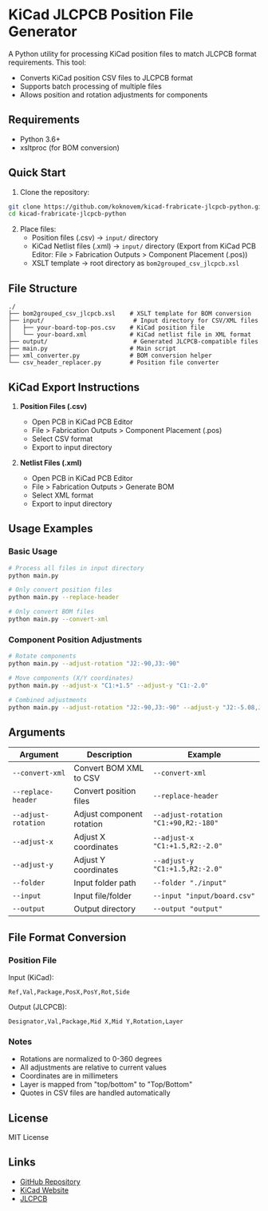 # KiCad JLCPCB Position File Generator

A Python utility for processing KiCad position files to match JLCPCB format requirements. This tool:
- Converts KiCad position CSV files to JLCPCB format
- Supports batch processing of multiple files
- Allows position and rotation adjustments for components

## Requirements

- Python 3.6+
- xsltproc (for BOM conversion)

## Quick Start

1. Clone the repository:
```bash
git clone https://github.com/koknovem/kicad-frabricate-jlcpcb-python.git
cd kicad-frabricate-jlcpcb-python
```

2. Place files:
   - Position files (.csv) → `input/` directory
   - KiCad Netlist files (.xml) → `input/` directory (Export from KiCad PCB Editor: File > Fabrication Outputs > Component Placement (.pos))
   - XSLT template → root directory as `bom2grouped_csv_jlcpcb.xsl`

## File Structure
```
./
├── bom2grouped_csv_jlcpcb.xsl    # XSLT template for BOM conversion
├── input/                         # Input directory for CSV/XML files
│   ├── your-board-top-pos.csv    # KiCad position file
│   └── your-board.xml            # KiCad netlist file in XML format
├── output/                        # Generated JLCPCB-compatible files
├── main.py                       # Main script
├── xml_converter.py              # BOM conversion helper
└── csv_header_replacer.py        # Position file converter
```

## KiCad Export Instructions

1. **Position Files (.csv)**
   - Open PCB in KiCad PCB Editor
   - File > Fabrication Outputs > Component Placement (.pos)
   - Select CSV format
   - Export to input directory

2. **Netlist Files (.xml)**
   - Open PCB in KiCad PCB Editor
   - File > Fabrication Outputs > Generate BOM
   - Select XML format
   - Export to input directory

## Usage Examples

### Basic Usage
```bash
# Process all files in input directory
python main.py

# Only convert position files
python main.py --replace-header

# Only convert BOM files
python main.py --convert-xml
```

### Component Position Adjustments
```bash
# Rotate components
python main.py --adjust-rotation "J2:-90,J3:-90"

# Move components (X/Y coordinates)
python main.py --adjust-x "C1:+1.5" --adjust-y "C1:-2.0"

# Combined adjustments
python main.py --adjust-rotation "J2:-90,J3:-90" --adjust-y "J2:-5.08,J3:-5.05"
```

## Arguments

| Argument | Description | Example |
|----------|-------------|---------|
| `--convert-xml` | Convert BOM XML to CSV | `--convert-xml` |
| `--replace-header` | Convert position files | `--replace-header` |
| `--adjust-rotation` | Adjust component rotation | `--adjust-rotation "C1:+90,R2:-180"` |
| `--adjust-x` | Adjust X coordinates | `--adjust-x "C1:+1.5,R2:-2.0"` |
| `--adjust-y` | Adjust Y coordinates | `--adjust-y "C1:+1.5,R2:-2.0"` |
| `--folder` | Input folder path | `--folder "./input"` |
| `--input` | Input file/folder | `--input "input/board.csv"` |
| `--output` | Output directory | `--output "output"` |

## File Format Conversion

### Position File
Input (KiCad):
```
Ref,Val,Package,PosX,PosY,Rot,Side
```

Output (JLCPCB):
```
Designator,Val,Package,Mid X,Mid Y,Rotation,Layer
```

### Notes
- Rotations are normalized to 0-360 degrees
- All adjustments are relative to current values
- Coordinates are in millimeters
- Layer is mapped from "top/bottom" to "Top/Bottom"
- Quotes in CSV files are handled automatically

## License

MIT License

## Links
- [GitHub Repository](https://github.com/koknovem/kicad-frabricate-jlcpcb-python)
- [KiCad Website](https://www.kicad.org/)
- [JLCPCB](https://jlcpcb.com/)